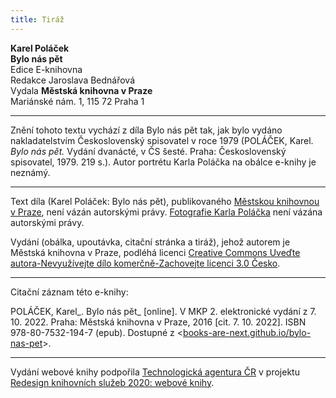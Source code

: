 ```yaml
---
title: Tiráž
---
```


**Karel Poláček**  
**Bylo nás pět**  
Edice E-knihovna  
Redakce Jaroslava Bednářová  
Vydala **Městská knihovna v Praze**  
Mariánské nám. 1, 115 72 Praha 1  
[^1]: Dětská hra s malým dřevěným špalíkem a tyčkou, kterým se špalík odpaluje do dálky. _Pozn. red._  
[^2]: Skrofulosa – tuberkulóza mízních uzlin. _Pozn. red._  
[^3]: Sharkovky – dobrodružství detektiva Toma Sharka, kliftonky – dobrodružné příběhy detektiva Léona Cliftona. _Pozn. red._  
[^4]: Horia a Gloska – postavy z loutkových her Matěje Kopeckého. _Pozn. red_.  
[^5]: Kravaty. _Pozn. red._  
[^6]: Drze lhát, vymýšlet si. _Pozn. red._  
[^7]: Křeslo. _Pozn. red._  
[^8]: Katecheta, učitel náboženství. _Pozn. red._  
[^9]: Artilerie – dělostřelectvo. _Pozn. red._  
[^10]: Pýr, plevel. _Pozn. red._  
[^11]: Zoraná, měkká půda. _Pozn. red._  
[^12]: Stěhovací vůz. _Pozn. red._  
[^13]: Zkvaknout – rázně odbýt, vykašlat se. _Pozn. red._  
[^14]: K večeru. _Pozn. red._  
[^15]: Orientální cukrovinka vyrobená z ořechů a lisované hroznové šťávy. _Pozn. red._  
[^16]: _Miloslav Vlnovský, Bremský kormidelník_ – dobrodružný román o trosečnících. _Pozn. red._  
[^17]: Koryto nebo žlab vedoucí vodu nad zemí na mlýnské kolo. _Pozn. red._  
[^18]: Marodí, lehce stoná. _Pozn. red._  
[^19]: Druh melodické hudební ozdoby. _Pozn. red._  
[^20]: Stolička. _Pozn. red._  
[^21]: Prosklená skříň na nádobí, vitrína (z něm. Glaskasten). _Pozn. red._  
[^22]: Pilná, spěšná práce (z něm. Postarbeit). _Pozn. red_.  
[^23]: Skleněný poklop, pod který se dříve ukládaly památeční věci nebo sošky svatých z vosku, aby se na ně neprášilo. _Pozn. red._  
[^24]: Zanícený pupínek na kůži. _Pozn. red._  
[^25]: Napříč. _Pozn. red._  
[^26]: Drogista, majitel drogerie. _Pozn. red._  
[^27]: Brýle upevňované pouze na nos. _Pozn. red._  
[^28]: Kožená nebo plátěná přilba. _Pozn. red._  
[^29]: Bodná a sečná zbraň. _Pozn. red._  
[^30]: Šatník, prádelník. _Pozn. red._  
[^31]: Okolky, cavyky. _Pozn. red._  
[^32]: Zkouška. _Pozn. red._  
[^33]: Zde: podšívka. _Pozn. red._  
[^34]: Místo mezi kamny a zdí, kde se dá sedět, příp. ležet. _Pozn. red._  
[^35]: Pletenec vlasů, cop, vrkoč. _Pozn. red._  
V MKP 2. elektronické vydání z 7. 10. 2022.

***

Znění tohoto textu vychází z díla Bylo nás pět tak, jak bylo vydáno nakladatelstvím Československý spisovatel v roce 1979 (POLÁČEK, Karel. _Bylo nás pět._ Vydání dvanácté, v ČS šesté. Praha: Československý spisovatel, 1979. 219 s.).
Autor portrétu Karla Poláčka na obálce e-knihy je neznámý.

***


Text díla (Karel Poláček: Bylo nás pět), publikovaného [Městskou knihovnou v Praze](http://www.mlp.cz/), není vázán autorskými právy.
[Fotografie Karla Poláčka](https://cs.wikipedia.org/wiki/Karel_Pol%C3%A1%C4%8Dek#/media/File:Karel_Pol%C3%A1%C4%8Dek_(1892-1945).jpg) není vázána autorskými právy.


Vydání (obálka, upoutávka, citační stránka a tiráž), jehož autorem je Městská knihovna v Praze, podléhá licenci [Creative Commons Uveďte autora-Nevyužívejte dílo komerčně-Zachovejte licenci 3.0 Česko](http://creativecommons.org/licenses/by-nc-sa/3.0/cz/).

***

Citační záznam této e-knihy:

POLÁČEK, Karel_. Bylo nás pět_ \[online\]. V MKP 2. elektronické vydání z 7. 10. 2022. Praha: Městská knihovna v Praze, 2016 \[cit. 7. 10. 2022]. ISBN 978-80-7532-194-7 (epub). Dostupné z <[books-are-next.github.io/bylo-nas-pet](https://books-are-next.github.io/bylo-nas-pet/)>.

***

Vydání webové knihy podpořila [Technologická agentura ČR](https://www.tacr.cz/) v projektu [Redesign knihovních služeb 2020: webové knihy](https://starfos.tacr.cz/cs/project/TL04000391).